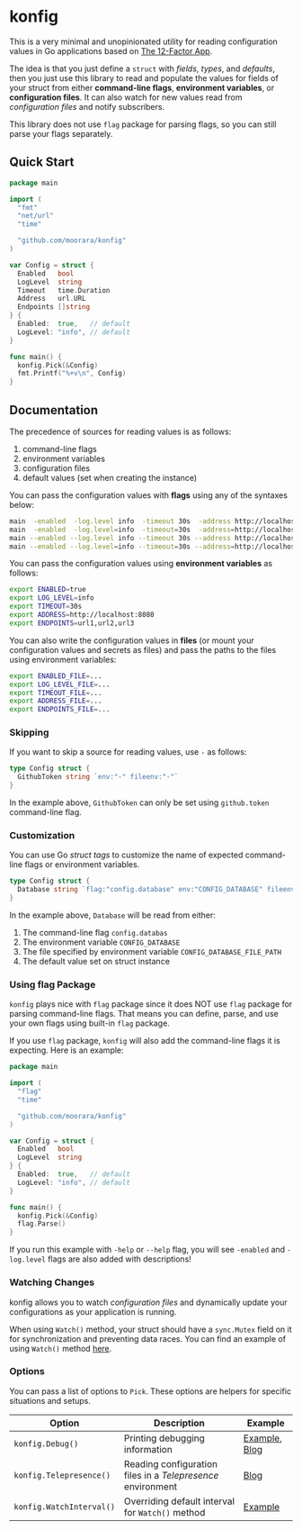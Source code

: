 # konfig

This is a very minimal and unopinionated utility for reading configuration values
in Go applications based on [The 12-Factor App](https://12factor.net/config).

The idea is that you just define a `struct` with _fields_, _types_, and _defaults_,
then you just use this library to read and populate the values for fields of your struct
from either **command-line flags**, **environment variables**, or **configuration files**.
It can also watch for new values read from _configuration files_ and notify subscribers.

This library does not use `flag` package for parsing flags, so you can still parse your flags separately.

## Quick Start

```go
package main

import (
  "fmt"
  "net/url"
  "time"

  "github.com/moorara/konfig"
)

var Config = struct {
  Enabled   bool
  LogLevel  string
  Timeout   time.Duration
  Address   url.URL
  Endpoints []string
} {
  Enabled:  true,   // default
  LogLevel: "info", // default
}

func main() {
  konfig.Pick(&Config)
  fmt.Printf("%+v\n", Config)
}
```

## Documentation

The precedence of sources for reading values is as follows:

  1. command-line flags
  2. environment variables
  3. configuration files
  4. default values (set when creating the instance)

You can pass the configuration values with **flags** using any of the syntaxes below:

```bash
main  -enabled  -log.level info  -timeout 30s  -address http://localhost:8080  -endpoints url1,url2,url3
main  -enabled  -log.level=info  -timeout=30s  -address=http://localhost:8080  -endpoints=url1,url2,url3
main --enabled --log.level info --timeout 30s --address http://localhost:8080 --endpoints url1,url2,url3
main --enabled --log.level=info --timeout=30s --address=http://localhost:8080 --endpoints=url1,url2,url3
```

You can pass the configuration values using **environment variables** as follows:

```bash
export ENABLED=true
export LOG_LEVEL=info
export TIMEOUT=30s
export ADDRESS=http://localhost:8080
export ENDPOINTS=url1,url2,url3
```

You can also write the configuration values in **files** (or mount your configuration values and secrets as files)
and pass the paths to the files using environment variables:

```bash
export ENABLED_FILE=...
export LOG_LEVEL_FILE=...
export TIMEOUT_FILE=...
export ADDRESS_FILE=...
export ENDPOINTS_FILE=...
```

### Skipping

If you want to skip a source for reading values, use `-` as follows:

```go
type Config struct {
  GithubToken string `env:"-" fileenv:"-"`
}
```

In the example above, `GithubToken` can only be set using `github.token` command-line flag.

### Customization

You can use Go _struct tags_ to customize the name of expected command-line flags or environment variables.

```go
type Config struct {
  Database string `flag:"config.database" env:"CONFIG_DATABASE" fileenv:"CONFIG_DATABASE_FILE_PATH"`
}
```

In the example above, `Database` will be read from either:

  1. The command-line flag `config.databas`
  2. The environment variable `CONFIG_DATABASE`
  3. The file specified by environment variable `CONFIG_DATABASE_FILE_PATH`
  4. The default value set on struct instance

### Using flag Package

`konfig` plays nice with `flag` package since it does NOT use `flag` package for parsing command-line flags.
That means you can define, parse, and use your own flags using built-in `flag` package.

If you use `flag` package, `konfig` will also add the command-line flags it is expecting.
Here is an example:

```go
package main

import (
  "flag"
  "time"

  "github.com/moorara/konfig"
)

var Config = struct {
  Enabled   bool
  LogLevel  string
} {
  Enabled:  true,   // default
  LogLevel: "info", // default
}

func main() {
  konfig.Pick(&Config)
  flag.Parse()
}
```

If you run this example with `-help` or `--help` flag,
you will see `-enabled` and `-log.level` flags are also added with descriptions!

### Watching Changes

konfig allows you to watch _configuration files_ and dynamically update your configurations as your application is running.

When using `Watch()` method, your struct should have a `sync.Mutex` field on it for synchronization and preventing data races.
You can find an example of using `Watch()` method [here](./examples/3-watch).

### Options

You can pass a list of options to `Pick`.
These options are helpers for specific situations and setups.

| Option | Description | Example |
|--------|-------------|---------|
| `konfig.Debug()` | Printing debugging information | [Example](./examples/2-debug), [Blog](https://milad.dev/projects/konfig/#debugging) |
| `konfig.Telepresence()` | Reading configuration files in a _Telepresence_ environment | [Blog](https://milad.dev/posts/telepresence-with-konfig) |
| `konfig.WatchInterval()` | Overriding default interval for `Watch()` method | [Example](./examples/3-watch) |
